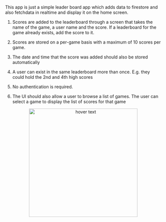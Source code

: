 This app is just a simple leader board app which adds data to firestore and also fetchdata in realtime and display it on the home screen.


1. Scores are added to the leaderboard through a screen that takes the name of the game, a user name and the score. If a leaderboard for the game already exists, add the score to it.

2. Scores are stored on a per-game basis with a maximum of 10 scores per game.

3. The date and time that the score was added should also be stored automatically 

4. A user can exist in the same leaderboard more than once. E.g. they could hold the 2nd and 4th high scores

5. No authentication is required.

6. The UI should also allow a user to browse a list of games. The user can select a game to display the list of scores for that game


<p align="center">
  <img src="https://github.com/rai-h/bechTech/blob/master/git.gif" width="350" title="hover text">
</p>
